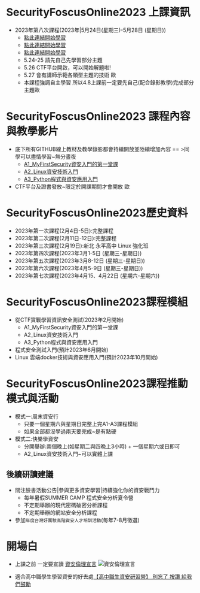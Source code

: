 # SecurityFoscusOnline2023 上課資訊
- 2023年第八次課程(2023年|5月24日(星期三)-5月28日 (星期日)) 
  - [點此連結開始學習](https://github.com/MyFirstSecurity2020/20230308/blob/main/README.md)
  - [點此連結開始學習](https://github.com/MyFirstSecurity2020/20230308/blob/main/README.md)
  - [點此連結開始學習](https://github.com/MyFirstSecurity2020/20230308/blob/main/README.md)
  - 5.24-25 請先自己先學習部分主題
  - 5.26 CTF平台開啟，可以開始解題啦!
  - 5.27 會有講師示範各類型主題的技術 歐
  - 本課程強調自主學習 所以4.8上課前一定要先自己(配合錄影教學)完成部分主題歐

# SecurityFoscusOnline2023 課程內容與教學影片
- 底下所有GITHUB線上教材及教學錄影都會持續開放並陸續增加內容 == >同學可以盡情學習~無分晝夜
  - [A1_MyFirstSecurity資安入門的第一堂課](https://github.com/MyFirstSecurity2020/20230301)
  - [A2_Linux資安技術入門](https://github.com/MyFirstSecurity2020/20230302)
  - [A3_Python程式與資安應用入門](https://github.com/MyFirstSecurity2020/SF2023A3)
- CTF平台及證書發放~限定於開課期間才會開放 歐
  

# SecurityFoscusOnline2023歷史資料
- 2023年第一次課程(2月4日-5日):完整課程
- 2023年第二次課程(2月11日-12日):完整課程 
- 2023年第三次課程(2月19日):新北 永平高中 Linux 強化班
- 2023年第四次課程(2023年3月1-5日 (星期三-星期日)) 
- 2023年第五次課程(2023年3月8-12日 (星期三-星期日)) 
- 2023年第六次課程(2023年4月5-9日 (星期三-星期日))
- 2023年第七次課程(2023年4月15、4月22日 (星期六-星期六))

# SecurityFoscusOnline2023課程模組
- 從CTF實戰學習資訊安全測試(2023年2月開始)
  - A1_MyFirstSecurity資安入門的第一堂課
  - A2_Linux資安技術入門
  - A3_Python程式與資安應用入門 
- 程式安全測試入門(預計2023年6月開始)
- Linux 雲端docker技術與資安應用入門(預計2023年10月開始)

# SecurityFoscusOnline2023課程推動模式與活動
- 模式一:周末資安行
  - 只要一個星期六與星期日完整上完A1-A3課程模組
  - 如果全部都沒學過兩天要完成~是有點硬
- 模式二:快樂學資安
  - 分開舉辦:兩個晚上(如星期二與四晚上3小時) + 一個星期六或日即可
  - A2_Linux資安技術入門~可以實體上課 

## 後續研讀建議
- 關注臉書活動公告|參與更多資安學習|持續強化你的資安戰鬥力
  - 每年暑假SUMMER CAMP 程式安全分析夏令營
  - 不定期舉辦的現代密碼破密分析課程 
  - 不定期舉辦的網站安全分析課程
- 參加`年度台灣好厲駭高階資安人才培訓活動`(每年7-8月徵選)

# 開場白
- 上課之前 一定要宣讀 [資安倫理宣言](資安宣言.gif)
![資安倫理宣言](資安宣言.gif)

- 適合高中職學生學習資安的好去處[【高中職生資安研習營】 別忘了 按讚 給我們鼓勵](https://zh-tw.facebook.com/pages/category/Community/高中職生資安研習營-455550404836569/)



